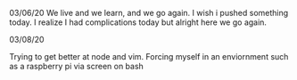 03/06/20
We live and we learn, and we go again. I wish i pushed something today. I realize I had complications today but alright here we go again.


03/08/20


Trying to get better at node and vim. Forcing myself in an enviornment such as a raspberry pi via
screen on bash
